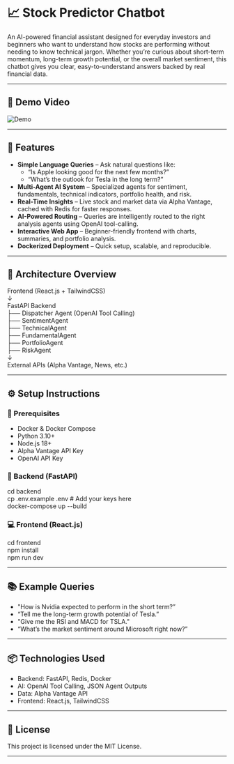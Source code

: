 # 📈 Stock Predictor Chatbot

An AI-powered financial assistant designed for everyday investors and beginners who want to understand how stocks are performing without needing to know technical jargon.
Whether you’re curious about short-term momentum, long-term growth potential, or the overall market sentiment, this chatbot gives you clear, easy-to-understand answers backed by real financial data.

---

## 🎥 Demo Video  

![Demo](demo.gif)

---

## 🚀 Features

- **Simple Language Queries** – Ask natural questions like:  
  - “Is Apple looking good for the next few months?”  
  - “What’s the outlook for Tesla in the long term?”  
- **Multi-Agent AI System** – Specialized agents for sentiment, fundamentals, technical indicators, portfolio health, and risk.  
- **Real-Time Insights** – Live stock and market data via Alpha Vantage, cached with Redis for faster responses.  
- **AI-Powered Routing** – Queries are intelligently routed to the right analysis agents using OpenAI tool-calling.  
- **Interactive Web App** – Beginner-friendly frontend with charts, summaries, and portfolio analysis.  
- **Dockerized Deployment** – Quick setup, scalable, and reproducible.  

---

## 🧱 Architecture Overview

Frontend (React.js + TailwindCSS)  
↓  
FastAPI Backend  
├── Dispatcher Agent (OpenAI Tool Calling)  
├── SentimentAgent  
├── TechnicalAgent  
├── FundamentalAgent    
├── PortfolioAgent  
├── RiskAgent  
↓  
External APIs (Alpha Vantage, News, etc.)

---

## ⚙️ Setup Instructions

### 🔧 Prerequisites

- Docker & Docker Compose  
- Python 3.10+  
- Node.js 18+  
- Alpha Vantage API Key  
- OpenAI API Key  

### 🐳 Backend (FastAPI)

cd backend  
cp .env.example .env  # Add your keys here  
docker-compose up --build  

### 💻 Frontend (React.js)

cd frontend  
npm install  
npm run dev  

---

## 📚 Example Queries

- "How is Nvidia expected to perform in the short term?”  
- “Tell me the long-term growth potential of Tesla.”
- "Give me the RSI and MACD for TSLA."  
- “What’s the market sentiment around Microsoft right now?” 

---

## 📦 Technologies Used

- Backend: FastAPI, Redis, Docker
- AI: OpenAI Tool Calling, JSON Agent Outputs
- Data: Alpha Vantage API
- Frontend: React.js, TailwindCSS

---

## 📄 License

This project is licensed under the MIT License.

---